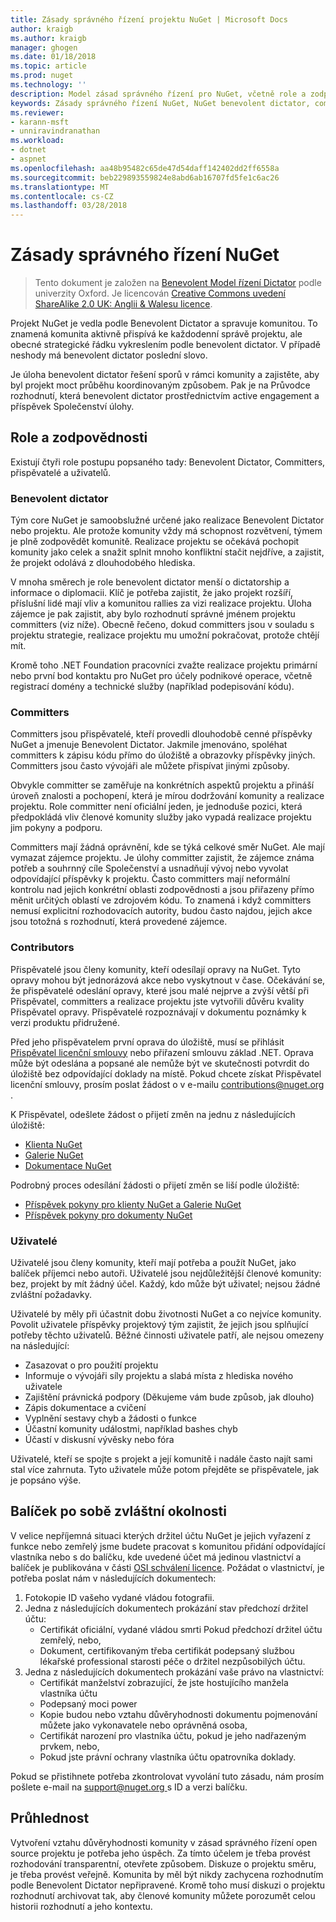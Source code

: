 ```yaml
---
title: Zásady správného řízení projektu NuGet | Microsoft Docs
author: kraigb
ms.author: kraigb
manager: ghogen
ms.date: 01/18/2018
ms.topic: article
ms.prod: nuget
ms.technology: ''
description: Model zásad správného řízení pro NuGet, včetně role a zodpovědnosti committers, přispěvatelé a uživatelů.
keywords: Zásady správného řízení NuGet, NuGet benevolent dictator, committer odpovědnosti, Přispěvatel odpovědnosti, odpovědnosti uživatele
ms.reviewer:
- karann-msft
- unniravindranathan
ms.workload:
- dotnet
- aspnet
ms.openlocfilehash: aa48b95482c65de47d54daff142402dd2ff6558a
ms.sourcegitcommit: beb229893559824e8abd6ab16707fd5fe1c6ac26
ms.translationtype: MT
ms.contentlocale: cs-CZ
ms.lasthandoff: 03/28/2018
---
```

# <a name="nuget-governance"></a>Zásady správného řízení NuGet

> Tento dokument je založen na [Benevolent Model řízení Dictator](http://www.oss-watch.ac.uk/resources/benevolentdictatorgovernancemodel) podle univerzity Oxford. Je licencován [Creative Commons uvedení ShareAlike 2.0 UK: Anglii & Walesu licence](http://creativecommons.org/licenses/by-sa/2.0/uk/).

Projekt NuGet je vedla podle Benevolent Dictator a spravuje komunitou. To znamená komunita aktivně přispívá ke každodenní správě projektu, ale obecné strategické řádku vykreslením podle benevolent dictator. V případě neshody má benevolent dictator poslední slovo.

Je úloha benevolent dictator řešení sporů v rámci komunity a zajistěte, aby byl projekt moct průběhu koordinovaným způsobem. Pak je na Průvodce rozhodnutí, která benevolent dictator prostřednictvím active engagement a příspěvek Společenství úlohy.

## <a name="roles-and-responsibilities"></a>Role a zodpovědnosti

Existují čtyři role postupu popsaného tady: Benevolent Dictator, Committers, přispěvatelé a uživatelů.

### <a name="benevolent-dictator"></a>Benevolent dictator

Tým core NuGet je samoobslužné určené jako realizace Benevolent Dictator nebo projektu. Ale protože komunity vždy má schopnost rozvětvení, týmem je plně zodpovědět komunitě. Realizace projektu se očekává pochopit komunity jako celek a snažit splnit mnoho konfliktní stačit nejdříve, a zajistit, že projekt odolává z dlouhodobého hlediska.

V mnoha směrech je role benevolent dictator menší o dictatorship a informace o diplomacii. Klíč je potřeba zajistit, že jako projekt rozšíří, příslušní lidé mají vliv a komunitou rallies za vizi realizace projektu. Úloha zájemce je pak zajistit, aby bylo rozhodnutí správné jménem projektu committers (viz níže). Obecně řečeno, dokud committers jsou v souladu s projektu strategie, realizace projektu mu umožní pokračovat, protože chtějí mít.

Kromě toho .NET Foundation pracovníci zvažte realizace projektu primární nebo první bod kontaktu pro NuGet pro účely podnikové operace, včetně registrací domény a technické služby (například podepisování kódu).

### <a name="committers"></a>Committers

Committers jsou přispěvatelé, kteří provedli dlouhodobě cenné příspěvky NuGet a jmenuje Benevolent Dictator. Jakmile jmenováno, spoléhat committers k zápisu kódu přímo do úložiště a obrazovky příspěvky jiných. Committers jsou často vývojáři ale můžete přispívat jinými způsoby.

Obvykle committer se zaměřuje na konkrétních aspektů projektu a přináší úroveň znalosti a pochopení, která je mírou dodržování komunity a realizace projektu. Role committer není oficiální jeden, je jednoduše pozici, která předpokládá vliv členové komunity služby jako vypadá realizace projektu jim pokyny a podporu.

Committers mají žádná oprávnění, kde se týká celkové směr NuGet. Ale mají vymazat zájemce projektu. Je úlohy committer zajistit, že zájemce známa potřeb a souhrnný cíle Společenství a usnadňují vývoj nebo vyvolat odpovídající příspěvky k projektu. Často committers mají neformální kontrolu nad jejich konkrétní oblasti zodpovědnosti a jsou přiřazeny přímo měnit určitých oblastí ve zdrojovém kódu. To znamená i když committers nemusí explicitní rozhodovacích autority, budou často najdou, jejich akce jsou totožná s rozhodnutí, která provedené zájemce.

### <a name="contributors"></a>Contributors

Přispěvatelé jsou členy komunity, kteří odesílají opravy na NuGet. Tyto opravy mohou být jednorázová akce nebo vyskytnout v čase. Očekávání se, že přispěvatelé odeslání opravy, které jsou malé nejprve a zvýší větší při Přispěvatel, committers a realizace projektu jste vytvořili důvěru kvality Přispěvatel opravy. Přispěvatelé rozpoznávají v dokumentu poznámky k verzi produktu přidružené.

Před jeho přispěvatelem první oprava do úložiště, musí se přihlásit [Přispěvatel licenční smlouvy](http://en.wikipedia.org/wiki/Contributor_License_Agreement) nebo přiřazení smlouvu základ .NET. Oprava může být odeslána a popsané ale nemůže být ve skutečnosti potvrdit do úložiště bez odpovídající doklady na místě. Pokud chcete získat Přispěvatel licenční smlouvy, prosím poslat žádost o v e-mailu [ contributions@nuget.org ](mailto:contributions@nuget.org).

K Přispěvatel, odešlete žádost o přijetí změn na jednu z následujících úložiště:

- [Klienta NuGet](https://github.com/NuGet/NuGet.Client)
- [Galerie NuGet](https://github.com/nuget/nugetgallery)
- [Dokumentace NuGet](https://github.com/nuget/nugetdocs)

Podrobný proces odesílání žádosti o přijetí změn se liší podle úložiště:

- [Příspěvek pokyny pro klienty NuGet a Galerie NuGet](https://github.com/NuGet/Home/wiki/Contributing-to-NuGet)
- [Příspěvek pokyny pro dokumenty NuGet](https://github.com/NuGet/NuGetDocs/wiki/Contributing-to-NuGet-Documentation)

### <a name="users"></a>Uživatelé

Uživatelé jsou členy komunity, kteří mají potřeba a použít NuGet, jako balíček příjemci nebo autoři. Uživatelé jsou nejdůležitější členové komunity: bez, projekt by mít žádný účel. Každý, kdo může být uživatel; nejsou žádné zvláštní požadavky.

Uživatelé by měly při účastnit dobu životnosti NuGet a co nejvíce komunity. Povolit uživatele příspěvky projektový tým zajistit, že jejich jsou splňující potřeby těchto uživatelů. Běžné činnosti uživatele patří, ale nejsou omezeny na následující:

- Zasazovat o pro použití projektu
- Informuje o vývojáři síly projektu a slabá místa z hlediska nového uživatele
- Zajištění právnická podpory (Děkujeme vám bude způsob, jak dlouho)
- Zápis dokumentace a cvičení
- Vyplnění sestavy chyb a žádosti o funkce
- Účastní komunity událostmi, například bashes chyb
- Účastí v diskusní vývěsky nebo fóra

Uživatelé, kteří se spojte s projekt a její komunitě i nadále často najít sami stal více zahrnuta. Tyto uživatele může potom přejděte se přispěvatele, jak je popsáno výše.

## <a name="package-succession-under-special-circumstances"></a>Balíček po sobě zvláštní okolnosti

V velice nepříjemná situaci kterých držitel účtu NuGet je jejich vyřazení z funkce nebo zemřelý jsme budete pracovat s komunitou přidání odpovídající vlastníka nebo s do balíčku, kde uvedené účet má jedinou vlastnictví a balíček je publikována v části [OSI schválení licence](https://opensource.org/licenses/alphabetical). Požádat o vlastnictví, je potřeba poslat nám v následujících dokumentech:

1. Fotokopie ID vašeho vydané vládou fotografii.
1. Jedna z následujících dokumentech prokázání stav předchozí držitel účtu: 
    - Certifikát oficiální, vydané vládou smrti Pokud předchozí držitel účtu zemřelý, nebo,
    - Dokument, certifikovaným třeba certifikát podepsaný službou lékařské professional starosti péče o držitel nezpůsobilých účtu.
1. Jedna z následujících dokumentech prokázání vaše právo na vlastnictví: 
    - Certifikát manželství zobrazující, že jste hostujícího manžela vlastníka účtu
    - Podepsaný moci power
    - Kopie budou nebo vztahu důvěryhodnosti dokumentu pojmenování můžete jako vykonavatele nebo oprávněná osoba,
    - Certifikát narození pro vlastníka účtu, pokud je jeho nadřazeným prvkem, nebo,
    - Pokud jste právní ochrany vlastníka účtu opatrovníka doklady.

Pokud se přistihnete potřeba zkontrolovat vyvolání tuto zásadu, nám prosím pošlete e-mail na [ support@nuget.org ](mailto:support@nuget.org) s ID a verzi balíčku.

## <a name="transparency"></a>Průhlednost

Vytvoření vztahu důvěryhodnosti komunity v zásad správného řízení open source projektu je potřeba jeho úspěch. Za tímto účelem je třeba provést rozhodování transparentní, otevřete způsobem. Diskuze o projektu směru, je třeba provést veřejně. Komunita by měl být nikdy zachycena rozhodnutím podle Benevolent Dictator nepřipravené. Kromě toho musí diskuzi o projektu rozhodnutí archivovat tak, aby členové komunity můžete porozumět celou historii rozhodnutí a jeho kontextu.
